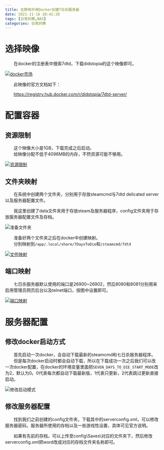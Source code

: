 ```yaml
---
title: 在群晖中用Docker创建7日杀服务器
date: 2021-11-16 10:41:28
tags: [日常折腾,NAS]
categories: 日常折腾
---
```

# 选择映像
&emsp;&emsp;在docker的注册表中搜索7dtd，下载didstopia的这个映像即可。

[![docker市场](https://pic.lufer.cc:8089/images/2021/11/16/image8d24a9227f248b50.md.png)](https://pic.lufer.cc:8089/image/dliT)

&emsp;&emsp;此映像的官方文档如下：

&emsp;&emsp;https://registry.hub.docker.com/r/didstopia/7dtd-server/

# 配置容器
## 资源限制
&emsp;&emsp;这个映像大小是1GB，下载完成之后启动。  
&emsp;&emsp;给映像分配不低于4096MB的内存，不然资源可能不够用。

[![资源限制](https://pic.lufer.cc:8089/images/2021/11/04/image.md.png)](https://pic.lufer.cc:8089/image/dE25)

## 文件夹映射
&emsp;&emsp;在系统中创建两个文件夹，分别用于存放steamcmd与7dtd delicated server以及服务器配置文件。

&emsp;&emsp;我这里创建了data文件夹用于存放steam及服务器程序，config文件夹用于存放服务器配置文件及存档。

![准备文件夹](https://pic.lufer.cc:8089/images/2021/11/16/imagef396358ddc36f5ad.png)

&emsp;&emsp;准备好两个文件夹之后在docker中创建映射。  
&emsp;&emsp;分别映射到`/app/.local/share/7DaysToDie`和`/steamcmd/7dtd`

[![文件映射](https://pic.lufer.cc:8089/images/2021/11/04/image491f728efd1445cd.png)](https://pic.lufer.cc:8089/image/dQdv)

## 端口映射
&emsp;&emsp;七日杀服务器默认使用的端口是26900~26902，然后8080和8081分别用来启用管理员网页后台以及telnet端口，按图中设置即可。

[![端口映射](https://pic.lufer.cc:8089/images/2021/11/04/imageeea269dd233508b5.png)](https://pic.lufer.cc:8089/image/dZMy)

# 服务器配置
## 修改docker启动方式
&emsp;&emsp;首先启动一次docker，会自动下载最新的steamcmd和七日杀服务器程序。  
&emsp;&emsp;但是每次docker启动时都会自动下载，所以在下载成功一次之后我们可以改一次docker配置，在docker的环境变量里面把`SEVEN_DAYS_TO_DIE_START_MODE`改为2，默认为0。0代表每次都自动下载最新版，1代表只更新，2代表跳过更新直接启动。

![修改启动模式](https://pic.lufer.cc:8089/images/2021/11/16/image4e7387ef23d139a6.png)

## 修改服务器配置
&emsp;&emsp;找到我们之前创建的config文件夹，下载其中的serverconfig.xml，可以修改服务器密码，服务器所使用的存档以及一些游戏性设置，具体可见官方说明。

&emsp;&emsp;如果有先前的存档，可以上传至config\Saves\对应的文件夹下，然后修改serverconfig.xml把word改成对应的存档文件夹名称即可。